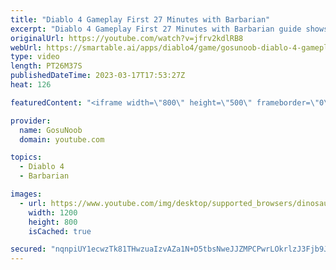 ```yaml
---
title: "Diablo 4 Gameplay First 27 Minutes with Barbarian"
excerpt: "Diablo 4 Gameplay First 27 Minutes with Barbarian guide shows combat, map, abilities, quests, skill tree and other gameplay ..."
originalUrl: https://youtube.com/watch?v=jfrv2kdlRB8
webUrl: https://smartable.ai/apps/diablo4/game/gosunoob-diablo-4-gameplay-first-27-minutes-with-barbarian/
type: video
length: PT26M37S
publishedDateTime: 2023-03-17T17:53:27Z
heat: 126

featuredContent: "<iframe width=\"800\" height=\"500\" frameborder=\"0\" src=\"https://www.youtube.com/embed/jfrv2kdlRB8\" allow=\"accelerometer; autoplay; encrypted-media; gyroscope; picture-in-picture\" allowfullscreen></iframe>"

provider:
  name: GosuNoob
  domain: youtube.com

topics:
  - Diablo 4
  - Barbarian

images:
  - url: https://www.youtube.com/img/desktop/supported_browsers/dinosaur.png
    width: 1200
    height: 800
    isCached: true

secured: "nqnpiUY1ecwzTk81THwzuaIzvAZa1N+D5tbsNweJJZMPCPwrLOkrlzJ3Fjb9JHfHACV9HKXGsgpOQdmr/xoCt5SJWp5nwtkqx/rFhZKA4Ac1F7Cu8lu0XuLey7tU+rnQa8XwVb3KVdUauuT4QM2BiMQjY0iwSK5kOViIobhq/DtgcQaSABx0jk3hIvSfCjxr1ZdFXQHA/LlA69nDsfUaLQYgg6TcN6xO785K2a2WkIpEJakyxyu/x7MUo3llrL3MJ6MrDaraGGC55ljXxRFvn7K0B3TONWj6fY0mOF2ots64gljgF+0gjXzoT6oaQxN/WBHwgXtQ5jlkR2pKiVa+zzCSxi2Yr9LVFY49g9gqw3atpNDyoezAh+jqB7wZfOnRRg+RC1xTpox4v1BkdYEo+0Z8CieDZsy/4k3KKRMQ0d0=;0vjzc9vOHhwn2U71YPT0Lw=="
---
```


